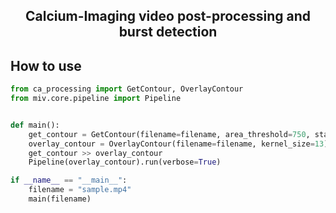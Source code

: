 <div align="center">
 <h2> Calcium-Imaging video post-processing and burst detection </h2>
</div>

## How to use

```py
from ca_processing import GetContour, OverlayContour
from miv.core.pipeline import Pipeline


def main(): 
    get_contour = GetContour(filename=filename, area_threshold=750, starting_frame=500, bkg_history=200)
    overlay_contour = OverlayContour(filename=filename, kernel_size=13)
    get_contour >> overlay_contour
    Pipeline(overlay_contour).run(verbose=True)

if __name__ == "__main__":
    filename = "sample.mp4"
    main(filename)

```